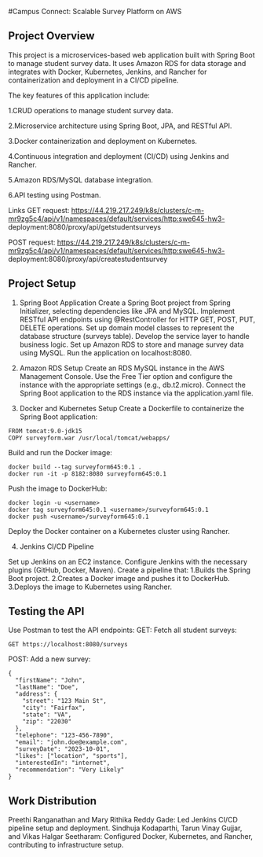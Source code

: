 #Campus Connect: Scalable Survey Platform on AWS

## Project Overview
This project is a microservices-based web application built with Spring Boot to manage student survey data. It uses Amazon RDS for data storage and integrates with Docker, Kubernetes, Jenkins, and Rancher for containerization and deployment in a CI/CD pipeline.

The key features of this application include:

1.CRUD operations to manage student survey data.

2.Microservice architecture using Spring Boot, JPA, and RESTful API.

3.Docker containerization and deployment on Kubernetes.

4.Continuous integration and deployment (CI/CD) using Jenkins and Rancher.

5.Amazon RDS/MySQL database integration.

6.API testing using Postman.

Links
GET request:
https://44.219.217.249/k8s/clusters/c-m-mr9zg5c4/api/v1/namespaces/default/services/http:swe645-hw3-
deployment:8080/proxy/api/getstudentsurveys

POST request:
https://44.219.217.249/k8s/clusters/c-m-mr9zg5c4/api/v1/namespaces/default/services/http:swe645-hw3-
deployment:8080/proxy/api/createstudentsurvey

## Project Setup

1. Spring Boot Application
Create a Spring Boot project from Spring Initializer, selecting dependencies like JPA and MySQL.
Implement RESTful API endpoints using @RestController for HTTP GET, POST, PUT, DELETE operations.
Set up domain model classes to represent the database structure (surveys table).
Develop the service layer to handle business logic.
Set up Amazon RDS to store and manage survey data using MySQL.
Run the application on localhost:8080.

3. Amazon RDS Setup
Create an RDS MySQL instance in the AWS Management Console.
Use the Free Tier option and configure the instance with the appropriate settings (e.g., db.t2.micro).
Connect the Spring Boot application to the RDS instance via the application.yaml file.

5. Docker and Kubernetes Setup
Create a Dockerfile to containerize the Spring Boot application:
```
FROM tomcat:9.0-jdk15
COPY surveyform.war /usr/local/tomcat/webapps/
```
Build and run the Docker image:
```
docker build --tag surveyform645:0.1 .
docker run -it -p 8182:8080 surveyform645:0.1
```

Push the image to DockerHub:
```
docker login -u <username>
docker tag surveyform645:0.1 <username>/surveyform645:0.1
docker push <username>/surveyform645:0.1
```

Deploy the Docker container on a Kubernetes cluster using Rancher.

4. Jenkins CI/CD Pipeline
   
Set up Jenkins on an EC2 instance.
Configure Jenkins with the necessary plugins (GitHub, Docker, Maven).
Create a pipeline that:
  1.Builds the Spring Boot project.
  2.Creates a Docker image and pushes it to DockerHub.
  3.Deploys the image to Kubernetes using Rancher.

  ## Testing the API
Use Postman to test the API endpoints:
GET: Fetch all student surveys:
```
GET https://localhost:8080/surveys
```
POST: Add a new survey:

```
{
  "firstName": "John",
  "lastName": "Doe",
  "address": {
    "street": "123 Main St",
    "city": "Fairfax",
    "state": "VA",
    "zip": "22030"
  },
  "telephone": "123-456-7890",
  "email": "john.doe@example.com",
  "surveyDate": "2023-10-01",
  "likes": ["location", "sports"],
  "interestedIn": "internet",
  "recommendation": "Very Likely"
}
```

## Work Distribution
Preethi Ranganathan and Mary Rithika Reddy Gade: Led Jenkins CI/CD pipeline setup and deployment.
Sindhuja Kodaparthi, Tarun Vinay Gujjar, and Vikas Halgar Seetharam: Configured Docker, Kubernetes, and Rancher, contributing to infrastructure setup.

